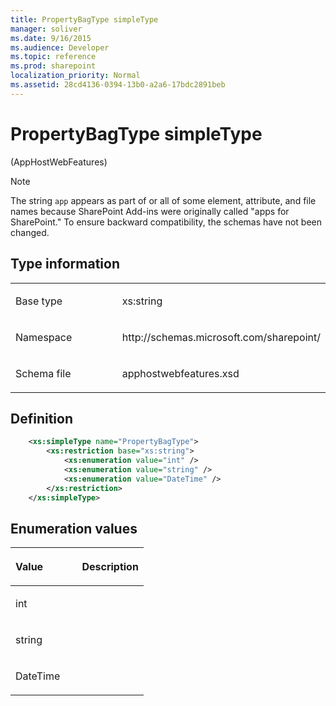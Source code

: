 ```yaml
---
title: PropertyBagType simpleType
manager: soliver
ms.date: 9/16/2015
ms.audience: Developer
ms.topic: reference
ms.prod: sharepoint
localization_priority: Normal
ms.assetid: 28cd4136-0394-13b0-a2a6-17bdc2891beb
---
```


# PropertyBagType simpleType 

(AppHostWebFeatures)

> [!NOTE] 
> The string `app` appears as part of or all of some element, attribute, and file names because SharePoint Add-ins were originally called "apps for SharePoint." To ensure backward compatibility, the schemas have not been changed.

## Type information

<table>
<colgroup>
<col width="50%" />
<col width="50%" />
</colgroup>
<tbody>
<tr class="odd">
<td align="left"><p><span class="label">Base type</span></p></td>
<td align="left"><p>xs:string</p></td>
</tr>
<tr class="even">
<td align="left"><p><span class="label">Namespace</span></p></td>
<td align="left"><p>http://schemas.microsoft.com/sharepoint/</p></td>
</tr>
<tr class="odd">
<td align="left"><p><span class="label">Schema file</span></p></td>
<td align="left"><p>apphostwebfeatures.xsd</p></td>
</tr>
</tbody>
</table>

## Definition

```XML
    <xs:simpleType name="PropertyBagType">
        <xs:restriction base="xs:string">
            <xs:enumeration value="int" />
            <xs:enumeration value="string" />
            <xs:enumeration value="DateTime" />
        </xs:restriction>
    </xs:simpleType>
```

## Enumeration values

<table>
<colgroup>
<col width="50%" />
<col width="50%" />
</colgroup>
<thead>
<tr class="header">
<th align="left"><p>Value</p></th>
<th align="left"><p>Description</p></th>
</tr>
</thead>
<tbody>
<tr class="odd">
<td align="left"><p>int</p></td>
<td align="left"><p></p></td>
</tr>
<tr class="even">
<td align="left"><p>string</p></td>
<td align="left"><p></p></td>
</tr>
<tr class="odd">
<td align="left"><p>DateTime</p></td>
<td align="left"><p></p></td>
</tr>
</tbody>
</table>

<br/>

<br/>







